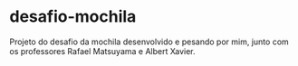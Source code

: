 # desafio-mochila
Projeto do desafio da mochila desenvolvido e pesando por mim, junto com os professores Rafael Matsuyama e Albert Xavier.
